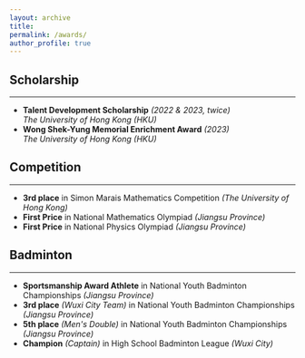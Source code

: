 ```yaml
---
layout: archive
title:
permalink: /awards/
author_profile: true
---
```


## Scholarship
---

* **Talent Development Scholarship** *(2022 & 2023, twice)*\
  *The University of Hong Kong (HKU)*
* **Wong Shek-Yung Memorial Enrichment Award** *(2023)*\
  *The University of Hong Kong (HKU)*

## Competition
---

* **3rd place** in Simon Marais Mathematics Competition *(The University of Hong Kong)*
* **First Price** in National Mathematics Olympiad *(Jiangsu Province)*
* **First Price** in National Physics Olympiad *(Jiangsu Province)*


## Badminton
---

* **Sportsmanship Award Athlete** in National Youth Badminton Championships *(Jiangsu Province)*
* **3rd place** *(Wuxi City Team)* in National Youth Badminton Championships *(Jiangsu Province)*
* **5th place** *(Men's Double)* in National Youth Badminton Championships *(Jiangsu Province)*
* **Champion** *(Captain)* in High School Badminton League *(Wuxi City)*
